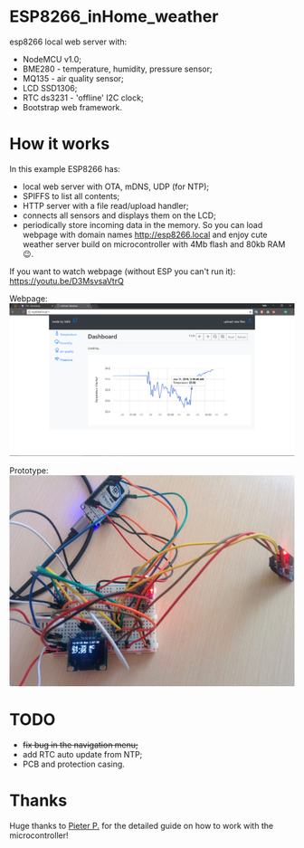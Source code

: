 # ESP8266_inHome_weather
esp8266 local web server with:
 - NodeMCU v1.0;
 - BME280 - temperature, humidity, pressure sensor;
 - MQ135 - air quality sensor;
 - LCD SSD1306;
 - RTC ds3231 - 'offline' I2C clock;
 - Bootstrap web framework.

# How it works
In this example ESP8266 has:
 - local web server with OTA, mDNS, UDP (for NTP);
 - SPIFFS to list all contents;
 - HTTP server with a file read/upload handler;
 - connects all sensors and displays them on the LCD;
 - periodically store incoming data in the memory.
So you can load webpage with domain names http://esp8266.local and enjoy cute weather server build on microcontroller with 4Mb flash and 80kb RAM :wink:.

If you want to watch webpage (without ESP you can't run it): https://youtu.be/D3MsvsaVtrQ

Webpage:
<img src="https://github.com/Valentin-Golyonko/esp8266_inHome_weather/blob/master/img/web_view.png" alt="web_view">

Prototype:
<img src="https://github.com/Valentin-Golyonko/esp8266_inHome_weather/blob/master/img/prototipe_view.jpg" alt="prototipe_view">

# TODO
 - <s>fix bug in the navigation menu;</s>
 - add RTC auto update from NTP;
 - PCB and protection casing.

# Thanks 
Huge thanks to <a href="https://tttapa.github.io/ESP8266/Chap01%20-%20ESP8266.html">Pieter P.</a> for the detailed guide on how to work with the microcontroller!
